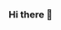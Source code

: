 ### Hi there 👋

<!--
**RachidaBf/RachidaBf** is a ✨ _special_ ✨ repository because its `README.md` (this file) appears on your GitHub profile.




![Girl coding](https://thumbs.dreamstime.com/b/vector-illustration-kid-computer-eps-vector-illustration-kid-computer-122338143.jpg)

